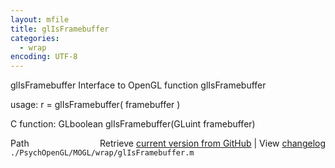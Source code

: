 ```yaml
---
layout: mfile
title: glIsFramebuffer
categories:
  - wrap
encoding: UTF-8
---
```


glIsFramebuffer  Interface to OpenGL function glIsFramebuffer  

usage:  r = glIsFramebuffer( framebuffer )  

C function:  GLboolean glIsFramebuffer(GLuint framebuffer)  


<div class="code_header" style="text-align:right;">
  <span style="float:left;">Path&nbsp;&nbsp;</span> <span class="counter">Retrieve <a href=
  "https://raw.github.com/Psychtoolbox-3/Psychtoolbox-3/beta/./PsychOpenGL/MOGL/wrap/glIsFramebuffer.m">current version from GitHub</a> | View <a href=
  "https://github.com/Psychtoolbox-3/Psychtoolbox-3/commits/beta/./PsychOpenGL/MOGL/wrap/glIsFramebuffer.m">changelog</a></span>
</div>
<div class="code">
  <code>./PsychOpenGL/MOGL/wrap/glIsFramebuffer.m</code>
</div>
